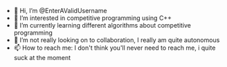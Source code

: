 - 👋 Hi, I’m @EnterAValidUsername
- 👀 I’m interested in competitive programming using C++
- 🌱 I’m currently learning different algorithms about competitive programming
- 💞️ I’m not really looking on to collaboration, I really am quite autonomous
- 📫 How to reach me: I don't think you'll never need to reach me, i quite suck at the moment

<!---
EnterAValidUsername/EnterAValidUsername is a ✨ special ✨ repository because its `README.md` (this file) appears on your GitHub profile.
You can click the Preview link to take a look at your changes.
--->

